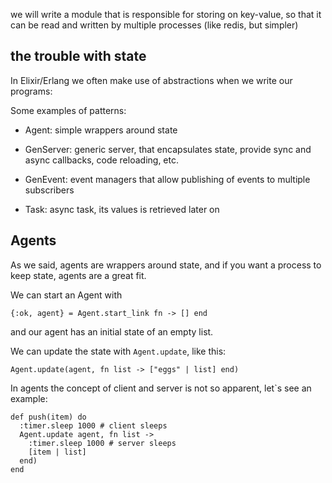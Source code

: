we will write a module that is responsible for storing on key-value, so that it can be read and
written by multiple processes (like redis, but simpler)

## the trouble with state

In Elixir/Erlang we often make use of abstractions when we write our programs:

Some examples of patterns:

- Agent: simple wrappers around state

- GenServer: generic server, that encapsulates state, provide sync and async callbacks, code reloading, etc.

- GenEvent: event managers that allow publishing of events to multiple subscribers

- Task: async task, its values is retrieved later on


## Agents

As we said, agents are wrappers around state, and if you want a process to keep state, agents are a great fit.

We can start an Agent with 

```
{:ok, agent} = Agent.start_link fn -> [] end
```

and our agent has an initial state of an empty list.

We can update the state with `Agent.update`, like this:

```
Agent.update(agent, fn list -> ["eggs" | list] end)
```

In agents the concept of client and server is not so apparent, let`s see an example:

```
def push(item) do
  :timer.sleep 1000 # client sleeps
  Agent.update agent, fn list ->
    :timer.sleep 1000 # server sleeps
    [item | list]
  end)
end
```



